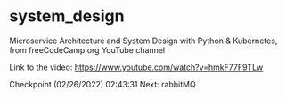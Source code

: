 # system_design
Microservice Architecture and System Design with Python &amp; Kubernetes, from freeCodeCamp.org YouTube channel

Link to the video: https://www.youtube.com/watch?v=hmkF77F9TLw

Checkpoint (02/26/2022)
02:43:31
Next: rabbitMQ
